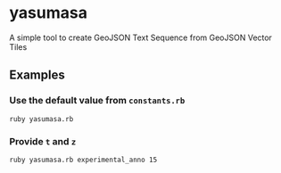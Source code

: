 # yasumasa
A simple tool to create GeoJSON Text Sequence from GeoJSON Vector Tiles

## Examples
### Use the default value from `constants.rb`
```
ruby yasumasa.rb
```

### Provide `t` and `z`
```
ruby yasumasa.rb experimental_anno 15
```

